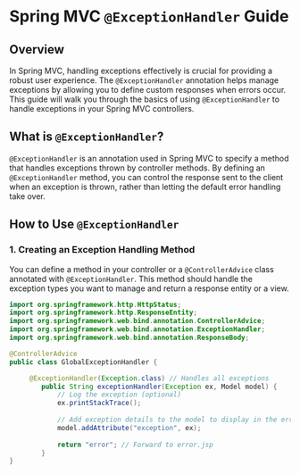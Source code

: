 # Spring MVC `@ExceptionHandler` Guide

## Overview

In Spring MVC, handling exceptions effectively is crucial for providing a robust user experience. The `@ExceptionHandler` annotation helps manage exceptions by allowing you to define custom responses when errors occur. This guide will walk you through the basics of using `@ExceptionHandler` to handle exceptions in your Spring MVC controllers.

## What is `@ExceptionHandler`?

`@ExceptionHandler` is an annotation used in Spring MVC to specify a method that handles exceptions thrown by controller methods. By defining an `@ExceptionHandler` method, you can control the response sent to the client when an exception is thrown, rather than letting the default error handling take over.

## How to Use `@ExceptionHandler`

### 1. Creating an Exception Handling Method

You can define a method in your controller or a `@ControllerAdvice` class annotated with `@ExceptionHandler`. This method should handle the exception types you want to manage and return a response entity or a view.

```java
import org.springframework.http.HttpStatus;
import org.springframework.http.ResponseEntity;
import org.springframework.web.bind.annotation.ControllerAdvice;
import org.springframework.web.bind.annotation.ExceptionHandler;
import org.springframework.web.bind.annotation.ResponseBody;

@ControllerAdvice
public class GlobalExceptionHandler {

     @ExceptionHandler(Exception.class) // Handles all exceptions
	    public String exceptionHandler(Exception ex, Model model) {
	        // Log the exception (optional)
	        ex.printStackTrace();
	        
	        // Add exception details to the model to display in the error page
	        model.addAttribute("exception", ex);
	        
	        return "error"; // Forward to error.jsp
	    }
}
